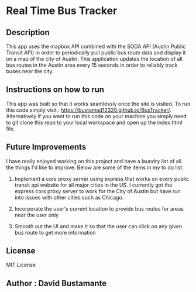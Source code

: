 <h1>Real Time Bus Tracker</h1>

<h2>Description</h2> 

This app uses the mapbox API combined with the SODA API (Austin Public Transit API) in order to periodically pull public bus route data and display it on a 
map of the city of Austin. This application updates the location of all bus routes in the Austin area every 15 seconds in order to reliably track buses near the city.

<h2>Instructions on how to run</h2>

This app was built so that it works seamlessly once the site is visited. To run this code simply visit : https://bustamad12320.github.io/BusTracker/.
Alternatively if you want to run this code on your machine you simply need to git clone this repo to your local workspace and open up the index.html file.

<h2>Future Improvements</h2>

I have really enjoyed working on this project and have a laundry list of all the things I'd like to improve. Below are some of the items in my to do list:

1. Implement a cors proxy server using express that works on every public transit api website for all major cities in the US. I currently got the express cors proxy server to work for the City of Austin but have run into issues with other cities such as Chicago.

2. Incorporate the user's current location to provide bus routes for areas near the user only

3. Smooth out the UI and make it so that the user can click on any given bus route to get more information

<h2>License</h2>
MIT License

<h2> Author : David Bustamante</h2>
